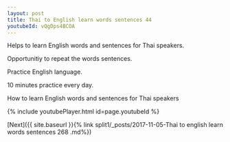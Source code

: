 ```yaml
---
layout: post
title: Thai to English learn words sentences 44 
youtubeId: vQgDps4BCOA
---
```

 
 
Helps to learn English words and sentences for Thai speakers.

Opportunitiy to repeat the words sentences. 

Practice English language. 
 
10 minutes practice every day. 
 
How to learn English words and sentences for Thai speakers 
 
{% include youtubePlayer.html id=page.youtubeId %}
 
 
[Next]({{ site.baseurl }}{% link  split1/_posts/2017-11-05-Thai to english learn words sentences 268 .md%})
 

